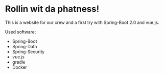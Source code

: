 # Rollin wit da phatness!
This is a website for our crew and a first try with Spring-Boot 2.0 and vue.js.

Used software:
- Spring-Boot
- Spring-Data
- Spring-Security
- vue.js
- gradle
- Docker
